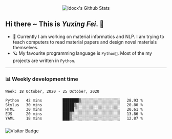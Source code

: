 <div align="center">
    <img align="center" src="https://github-readme-stats.vercel.app/api?username=idocx&show_icons=true&hide_border=true" alt="idocx's Github Stats"></img>
</div>

## Hi there ~ This is *Yuxing Fei*. ‍👋

- 🚀 Currently I am working on material informatics and NLP. I am trying to teach computers to read material papers and design novel materials themselves.
- 🪐 My favourite programming language is `Python🐍`. Most of the my projects are written in `Python`.

---

### 📊 Weekly development time
<!--START_SECTION:waka-->
```text
Week: 18 October, 2020 - 25 October, 2020

Python   42 mins         ███████▒░░░░░░░░░░░░░░░░░   28.93 % 
Stylus   30 mins         █████▒░░░░░░░░░░░░░░░░░░░   20.80 % 
HTML     30 mins         █████░░░░░░░░░░░░░░░░░░░░   20.61 % 
EJS      20 mins         ███▒░░░░░░░░░░░░░░░░░░░░░   13.86 % 
YAML     18 mins         ███▒░░░░░░░░░░░░░░░░░░░░░   12.87 % 
```
<!--END_SECTION:waka-->

### 

![Visitor Badge](https://visitor-badge.laobi.icu/badge?page_id=idocx.idocx)
